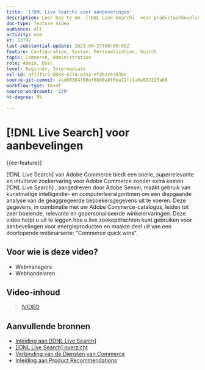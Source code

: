 ```yaml
---
title: '[!DNL Live Search] voor aanbevelingen'
description: Leer hoe te om  [!DNL Live Search]  voor productaanbevelingen aan uw opslag toe te voegen en hoogst aansprekende, relevante, en gepersonaliseerde het winkelervaringen te produceren.
doc-type: feature video
audience: all
activity: use
kt: 13792
last-substantial-update: 2023-04-27T00:00:00Z
feature: Configuration, System, Personalization, Search
topic: Commerce, Administration
role: Admin, User
level: Beginner, Intermediate
exl-id: af13f1c2-d888-4774-8254-efdb3ce383bb
source-git-commit: 4cd68304f60ef6bb0a8f6ba21fc1a8a662225a88
workflow-type: tm+mt
source-wordcount: '129'
ht-degree: 0%

---
```


# [!DNL Live Search] voor aanbevelingen

{{ee-feature}}

[!DNL Live Search] van Adobe Commerce biedt een snelle, superrelevante en intuïtieve zoekervaring voor Adobe Commerce zonder extra kosten. [!DNL Live Search] , aangedreven door Adobe Sensei, maakt gebruik van kunstmatige intelligentie- en computerleeralgoritmen om een diepgaande analyse van de geaggregeerde bezoekersgegevens uit te voeren. Deze gegevens, in combinatie met uw Adobe Commerce-catalogus, leiden tot zeer boeiende, relevante en gepersonaliseerde winkelervaringen. Deze video helpt u uit te leggen hoe u live zoekopdrachten kunt gebruiken voor aanbevelingen voor energieproducten en maakte deel uit van een doorlopende webinarserie: &quot;Commerce quick wins&quot;.

## Voor wie is deze video?

- Webmanagers
- Webhandelaren

## Video-inhoud

>[!VIDEO](https://video.tv.adobe.com/v/3412586?quality=12&learn=on)


## Aanvullende bronnen

- [ Inleiding aan  [!DNL Live Search] ](https://experienceleague.adobe.com/docs/commerce-learn/tutorials/marketing/live-search.html)
- [[!DNL Live Search]  overzicht ](https://experienceleague.adobe.com/docs/commerce-merchant-services/live-search/overview.html)
- [ Verbinding van de Diensten van Commerce ](https://experienceleague.adobe.com/docs/commerce-merchant-services/user-guides/integration-services/saas.html)
- [ Inleiding aan Product Recommendations ](https://experienceleague.adobe.com/docs/commerce-merchant-services/product-recommendations/overview.html)
